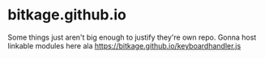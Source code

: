 # bitkage.github.io

Some things just aren't big enough to justify they're own repo.
Gonna host linkable modules here ala https://bitkage.github.io/keyboardhandler.js
